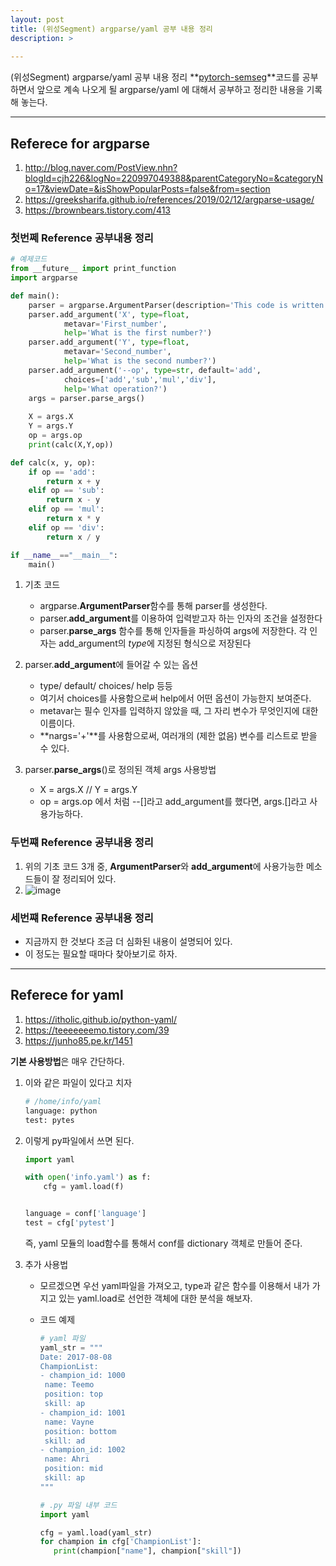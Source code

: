```yaml
---
layout: post
title: (위성Segment) argparse/yaml 공부 내용 정리
description: >  
    
---
```

(위성Segment) argparse/yaml 공부 내용 정리
**[pytorch-semseg](https://github.com/meetshah1995/pytorch-semseg)**코드를 공부하면서 
앞으로 계속 나오게 될 argparse/yaml 에 대해서 공부하고 정리한 내용을 기록해 놓는다.

***
## Referece for argparse
1. http://blog.naver.com/PostView.nhn?blogId=cjh226&logNo=220997049388&parentCategoryNo=&categoryNo=17&viewDate=&isShowPopularPosts=false&from=section  
2. https://greeksharifa.github.io/references/2019/02/12/argparse-usage/  
3. https://brownbears.tistory.com/413  

### 첫번쩨 Reference 공부내용 정리

```python
# 예제코드
from __future__ import print_function
import argparse

def main():
	parser = argparse.ArgumentParser(description='This code is written for practice about argparse')
	parser.add_argument('X', type=float,
			metavar='First_number',
			help='What is the first number?')
	parser.add_argument('Y', type=float,
			metavar='Second_number',
			help='What is the second number?')
	parser.add_argument('--op', type=str, default='add',
			choices=['add','sub','mul','div'],
			help='What operation?')
	args = parser.parse_args()
	
	X = args.X
	Y = args.Y
	op = args.op
	print(calc(X,Y,op))

def calc(x, y, op):
	if op == 'add':
		return x + y
	elif op == 'sub':
		return x - y
	elif op == 'mul':
		return x * y
	elif op == 'div':
		return x / y

if __name__=="__main__":
	main()
```



1. 기초 코드 
   -  argparse.**ArgumentParser**함수를 통해 parser를 생성한다.
   -  parser.**add_argument**를 이용하여 입력받고자 하는 인자의 조건을 설정한다
   - parser.**parse_args** 함수를 통해 인자들을 파싱하여 args에 저장한다. 각 인자는 add_argument의 *type*에 지정된 형식으로 저장된다

2. parser.**add_argument**에 들어갈 수 있는 옵션 
   - type/ default/ choices/ help 등등 
   - 여기서 choices를 사용함으로써 help에서 어떤 옵션이 가능한지 보여준다.
   - metavar는 필수 인자를 입력하지 않았을 때, 그 자리 변수가 무엇인지에 대한 이름이다. 
   -  **nargs='+'**를 사용함으로써, 여러개의 (제한 없음) 변수를 리스트로 받을 수 있다. 
3. parser.**parse_args**()로 정의된 객체 args 사용방법
   - X = args.X // Y = args.Y 
   - op = args.op 에서 처럼 --[]라고 add_argument를 했다면, args.[]라고 사용가능하다.





### 두번쨰 Reference 공부내용 정리

1. 위의 기초 코드 3개 중, **ArgumentParser**와 **add_argument**에 사용가능한 메소드들이 잘 정리되어 있다. 
2. ![image](https://user-images.githubusercontent.com/46951365/81899266-627b5f00-95f5-11ea-9587-08bc6558ec1f.png)





### 세번쨰 Reference 공부내용 정리

- 지금까지 한 것보다 조금 더 심화된 내용이 설명되어 있다. 
- 이 정도는 필요할 때마다 찾아보기로 하자.

***
## Referece for yaml
1. https://itholic.github.io/python-yaml/  
2. https://teeeeeeemo.tistory.com/39  
3. https://junho85.pe.kr/1451  

**기본 사용방법**은 매우 간단하다.

1. 이와 같은 파일이 있다고 치자

   ```python
   # /home/info/yaml
   language: python
   test: pytes
   ```

   

2. 이렇게 py파일에서 쓰면 된다.

   ```python
   import yaml
   
   with open('info.yaml') as f:
       cfg = yaml.load(f)
   
   
   language = conf['language']
   test = cfg['pytest']
   ```

   즉, yaml 모듈의 load함수를 통해서 conf를 dictionary 객체로 만들어 준다.



3. 추가 사용법 

   - 모르겠으면 우선 yaml파일을 가져오고, type과 같은 함수를 이용해서  내가 가지고 있는 yaml.load로 선언한 객체에 대한 분석을 해보자. 

   - 코드 예제

     ```python
     # yaml 파일
     yaml_str = """
     Date: 2017-08-08
     ChampionList:
     - champion_id: 1000
      name: Teemo
      position: top
      skill: ap
     - champion_id: 1001
      name: Vayne
      position: bottom
      skill: ad
     - champion_id: 1002
      name: Ahri
      position: mid
      skill: ap
     """
     
     # .py 파일 내부 코드
     import yaml
     
     cfg = yaml.load(yaml_str)
     for champion in cfg['ChampionList']:
     	print(champion["name"], champion["skill"])
     
     ```

     













